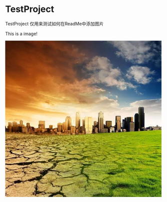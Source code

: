 # TestProject
TestProject 仅用来测试如何在ReadMe中添加图片

This is a image!

![image](https://github.com/XANkui/TestProject/blob/master/ImagesFolderForReadMe/M1000_001.jpg)
